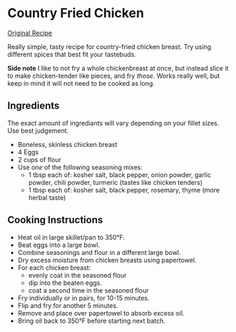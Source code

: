 # Country Fried Chicken

[Original Recipe](https://youtu.be/VyaxDWLe6A4?t=354)

Really simple, tasty recipe for country-fried chicken breast. Try using different spices that best 
fit your tastebuds.

**Side note**
I like to not fry a whole chickenbreast at once, but instead slice it to make chicken-tender like pieces, and fry _those_. Works really well, but keep in mind it will not need to be cooked as long.

## Ingredients

The exact amount of ingrediants will vary depending on your fillet sizes. Use best judgement.

* Boneless, skinless chicken breast
* 4 Eggs
* 2 cups of flour
* Use *one* of the following seasoning mixes:
  * 1 tbsp each of: kosher salt, black pepper, onion powder, garlic powder, chili powder, turmeric (tastes like chicken tenders)
  * 1 tbsp each of: kosher salt, black pepper, rosemary, thyme (more herbal taste)

## Cooking Instructions

* Heat oil in large skillet/pan to 350°F.
* Beat eggs into a large bowl.
* Combine seasonings and flour in a different large bowl.
* Dry excess moisture from chicken breasts using papertowel.
* For each chicken breast:
  * evenly coat in the seasoned flour
  * dip into the beaten eggs.
  * coat a second time in the seasoned flour
* Fry individually or in pairs, for 10-15 minutes.
* Flip and fry for another 5 minutes.
* Remove and place over papertowel to absorb excess oil.
* Bring oil back to 350°F before starting next batch.
